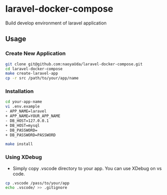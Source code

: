 # laravel-docker-compose
Build develop environment of laravel  application

## Usage

### Create New Application

```bash
git clone git@github.com:naoyaUda/laravel-docker-compose.git
cd laravel-docker-compose
make create-laravel-app
cp -r src /path/to/your/app/name
```

### Installation

```bash
cd your-app-name
vi .env.example
- APP_NAME=laravel
+ APP_NAME=YOUR_APP_NAME
- DB_HOST=127.0.0.1
+ DB_HOST=mysql
- DB_PASSWORD=
+ DB_PASSWORD=PASSWORD

make install
```

### Using XDebug

- Simply copy .vscode directory to your app. You can use XDebug on vs code.

```bash
cp .vscode /pass/to/your/app
echo .vscode/ >> .gitignore
```
